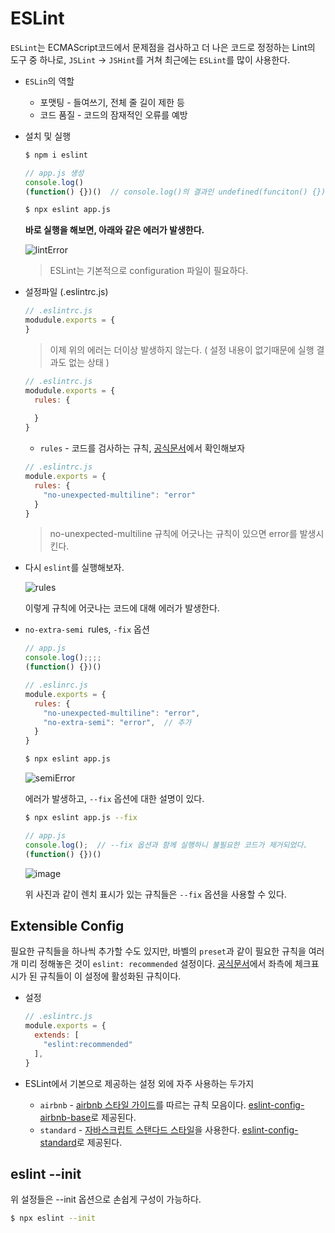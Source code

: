 # ESLint

`ESLint`는 ECMAScript코드에서 문제점을 검사하고 더 나은 코드로 정정하는 Lint의 도구 중 하나로,  `JSLint` -> `JSHint`를 거쳐 최근에는 `ESLint`를 많이 사용한다.

* `ESLin`의 역할
  * 포맷팅 - 들여쓰기, 전체 줄 길이 제한 등
  * 코드 품질 - 코드의 잠재적인 오류를 예방

* 설치 및 실행

  ```bash
  $ npm i eslint
  ```

  ```javascript
  // app.js 생성
  console.log()
  (function() {})()  // console.log()의 결과인 undefined(funciton() {})() 의 형태라 에러
  ```

  ```bash
  $ npx eslint app.js
  ```

  **바로 실행을 해보면, 아래와 같은 에러가 발생한다.**

  ![lintError](https://user-images.githubusercontent.com/52653793/96075314-bc09f180-0ee5-11eb-9b40-dabf49a769ea.png)

  > ESLint는 기본적으로 configuration 파일이 필요하다.

* 설정파일 (.eslintrc.js)

  ```javascript
  // .eslintrc.js
  modudule.exports = {
  }
  ```

  > 이제 위의 에러는 더이상 발생하지 않는다. ( 설정 내용이 없기때문에 실행 결과도 없는 상태 )

  ```javascript
  // .eslintrc.js
  modudule.exports = {
    rules: {
        
    }
  }
  ```

  * `rules` - 코드를 검사하는 규칙, [공식문서](https://eslint.org/docs/rules/)에서 확인해보자

  ```javascript
  // .eslintrc.js
  module.exports = {
    rules: {
      "no-unexpected-multiline": "error"
    }
  }
  ```

  > no-unexpected-multiline 규칙에 어긋나는 규칙이 있으면 error를 발생시킨다.

* 다시 `eslint`를 실행해보자.

  ![rules](https://user-images.githubusercontent.com/52653793/96075793-c8427e80-0ee6-11eb-82d1-8ab2bbd1af2d.png)

  이렇게 규칙에 어긋나는 코드에 대해 에러가 발생한다.

* `no-extra-semi `rules, `-fix` 옵션

  ```javascript
  // app.js
  console.log();;;;
  (function() {})()
  ```

  ```javascript
  // .eslinrc.js
  module.exports = {
    rules: {
      "no-unexpected-multiline": "error",
      "no-extra-semi": "error",  // 추가 
    }
  }
  ```

  ```bash
  $ npx eslint app.js
  ```

  ![semiError](https://user-images.githubusercontent.com/52653793/96076149-9978d800-0ee7-11eb-8073-954f51c3fc4b.png)

  에러가 발생하고, `--fix` 옵션에 대한 설명이 있다.

  ```bash
  $ npx eslint app.js --fix
  ```

  ```javascript
  // app.js
  console.log();  // --fix 옵션과 함께 실행하니 불필요한 코드가 제거되었다.
  (function() {})()
  ```

  ![image](https://user-images.githubusercontent.com/52653793/96076271-e8bf0880-0ee7-11eb-92a3-ac5801156989.png)

  위 사진과 같이 렌치 표시가 있는 규칙들은 `--fix` 옵션을 사용할 수 있다.

## Extensible Config

필요한 규칙들을 하나씩 추가할 수도 있지만, 바벨의 `preset`과 같이 필요한 규칙을 여러개 미리 정해놓은 것이 `eslint: recommended` 설정이다.  [공식문서](https://eslint.org/docs/rules/)에서 좌측에 체크표시가 된 규칙들이 이 설정에 활성화된 규칙이다.

* 설정

  ```javascript
  // .eslintrc.js
  module.exports = {
    extends: [
      "eslint:recommended"
    ],
  }
  ```

* ESLint에서 기본으로 제공하는 설정 외에 자주 사용하는 두가지

  * `airbnb` - [airbnb 스타일 가이드](https://github.com/airbnb/javascript)를 따르는 규칙 모음이다. [eslint-config-airbnb-base](https://github.com/airbnb/javascript/tree/master/packages/eslint-config-airbnb-base)로 제공된다.
  * `standard` - [자바스크립트 스탠다드 스타일](https://standardjs.com/)을 사용한다. [eslint-config-standard](https://github.com/standard/eslint-config-standard)로 제공된다.

## eslint --init

위 설정들은 --init 옵션으로 손쉽게 구성이 가능하다.

```bash
$ npx eslint --init
```



  